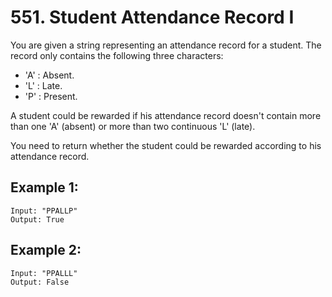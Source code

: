 # 551. Student Attendance Record I

You are given a string representing an attendance record for a student. The record only contains the following three characters:

* 'A' : Absent.
* 'L' : Late.
* 'P' : Present.

A student could be rewarded if his attendance record doesn't contain more than one 'A' (absent) or more than two continuous 'L' (late).

You need to return whether the student could be rewarded according to his attendance record.

## Example 1:

```
Input: "PPALLP"
Output: True
```

## Example 2:

```
Input: "PPALLL"
Output: False
```